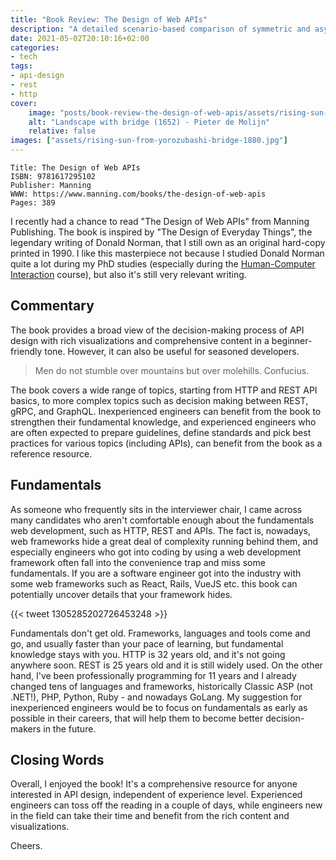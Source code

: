 ```yaml
---
title: "Book Review: The Design of Web APIs"
description: "A detailed scenario-based comparison of symmetric and asymmetric encryption methods."
date: 2021-05-02T20:10:16+02:00
categories:
- tech
tags:
- api-design
- rest
- http
cover:
    image: "posts/book-review-the-design-of-web-apis/assets/rising-sun-from-yorozubashi-bridge-1880.jpg"
    alt: "Landscape with bridge (1652) - Pieter de Molijn"
    relative: false
images: ["assets/rising-sun-from-yorozubashi-bridge-1880.jpg"]
---
```


```
Title: The Design of Web APIs
ISBN: 9781617295102
Publisher: Manning
WWW: https://www.manning.com/books/the-design-of-web-apis
Pages: 389
```

I recently had a chance to read "The Design of Web APIs" from Manning Publishing.
The book is inspired by "The Design of Everyday Things", the legendary writing
of Donald Norman, that I still own as an original hard-copy printed in 1990.
I like this masterpiece not because I studied Donald Norman quite a lot during
my PhD studies (especially during the
[Human-Computer Interaction](https://hci.cc.metu.edu.tr/en/) course), but also
it's still very relevant writing.

## Commentary

The book provides a broad view of the decision-making process of API design
with rich visualizations and comprehensive content in a beginner-friendly tone.
However, it can also be useful for seasoned developers.

> Men do not stumble over mountains but over molehills. Confucius.

The book covers a wide range of topics, starting from HTTP and REST API basics,
to more complex topics such as decision making between REST, gRPC, and GraphQL.
Inexperienced engineers can benefit from the book to strengthen their fundamental
knowledge, and experienced engineers who are often expected to prepare
guidelines, define standards and pick best practices for various topics
(including APIs), can benefit from the book as a reference resource.

## Fundamentals

As someone who frequently sits in the interviewer chair, I came across many
candidates who aren't comfortable enough about the fundamentals web development,
such as HTTP, REST and APIs. The fact is, nowadays, web frameworks hide a great
deal of complexity running behind them, and especially engineers who got into
coding by using a web development framework often fall into the convenience
trap and miss some fundamentals. If you are a software engineer got into the
industry with some web frameworks such as React, Rails, VueJS etc. this book can
potentially uncover details that your framework hides.

{{< tweet 1305285202726453248 >}}

Fundamentals don't get old. Frameworks, languages and tools come and go, and
usually faster than your pace of learning, but fundamental knowledge stays
with you. HTTP is 32 years old, and it's not going anywhere soon. REST is 25
years old and it is still widely used. On the other hand, I've been
professionally programming for 11 years and I already changed tens of languages
and frameworks, historically Classic ASP (not .NET!), PHP, Python, Ruby - and
nowadays GoLang. My suggestion for inexperienced engineers would be to focus on
fundamentals as early as possible in their careers, that will help them to
become better decision-makers in the future.

## Closing Words

Overall, I enjoyed the book! It's a comprehensive resource for anyone interested
in API design, independent of experience level. Experienced engineers can toss
off the reading in a couple of days, while engineers new in the field can take
their time and benefit from the rich content and visualizations.

Cheers.
